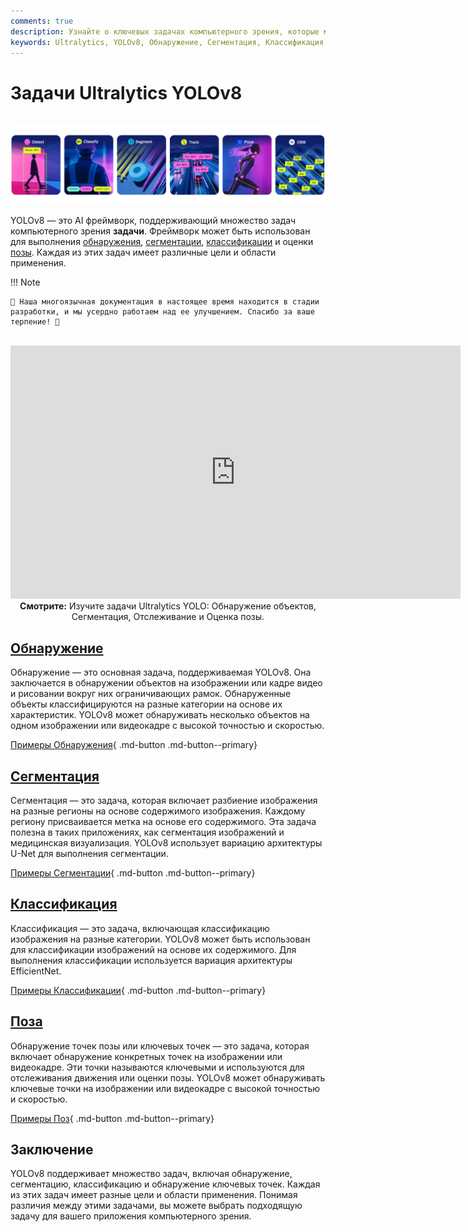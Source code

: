 ```yaml
---
comments: true
description: Узнайте о ключевых задачах компьютерного зрения, которые может выполнять YOLOv8, включая обнаружение, сегментацию, классификацию и оценку позы. Поймите, как они могут быть использованы в ваших AI проектах.
keywords: Ultralytics, YOLOv8, Обнаружение, Сегментация, Классификация, Оценка Позы, AI Фреймворк, Задачи Компьютерного Зрения
---
```


# Задачи Ultralytics YOLOv8

<br>
<img width="1024" src="https://raw.githubusercontent.com/ultralytics/assets/main/im/banner-tasks.png" alt="Поддерживаемые задачи Ultralytics YOLO">

YOLOv8 — это AI фреймворк, поддерживающий множество задач компьютерного зрения **задачи**. Фреймворк может быть использован для выполнения [обнаружения](detect.md), [сегментации](segment.md), [классификации](classify.md) и оценки [позы](pose.md). Каждая из этих задач имеет различные цели и области применения.

!!! Note

    🚧 Наша многоязычная документация в настоящее время находится в стадии разработки, и мы усердно работаем над ее улучшением. Спасибо за ваше терпение! 🙏

<p align="center">
  <br>
  <iframe width="720" height="405" src="https://www.youtube.com/embed/NAs-cfq9BDw"
    title="YouTube видеоплеер" frameborder="0"
    allow="accelerometer; autoplay; clipboard-write; encrypted-media; gyroscope; picture-in-picture; web-share"
    allowfullscreen>
  </iframe>
  <br>
  <strong>Смотрите:</strong> Изучите задачи Ultralytics YOLO: Обнаружение объектов, Сегментация, Отслеживание и Оценка позы.
</p>

## [Обнаружение](detect.md)

Обнаружение — это основная задача, поддерживаемая YOLOv8. Она заключается в обнаружении объектов на изображении или кадре видео и рисовании вокруг них ограничивающих рамок. Обнаруженные объекты классифицируются на разные категории на основе их характеристик. YOLOv8 может обнаруживать несколько объектов на одном изображении или видеокадре с высокой точностью и скоростью.

[Примеры Обнаружения](detect.md){ .md-button .md-button--primary}

## [Сегментация](segment.md)

Сегментация — это задача, которая включает разбиение изображения на разные регионы на основе содержимого изображения. Каждому региону присваивается метка на основе его содержимого. Эта задача полезна в таких приложениях, как сегментация изображений и медицинская визуализация. YOLOv8 использует вариацию архитектуры U-Net для выполнения сегментации.

[Примеры Сегментации](segment.md){ .md-button .md-button--primary}

## [Классификация](classify.md)

Классификация — это задача, включающая классификацию изображения на разные категории. YOLOv8 может быть использован для классификации изображений на основе их содержимого. Для выполнения классификации используется вариация архитектуры EfficientNet.

[Примеры Классификации](classify.md){ .md-button .md-button--primary}

## [Поза](pose.md)

Обнаружение точек позы или ключевых точек — это задача, которая включает обнаружение конкретных точек на изображении или видеокадре. Эти точки называются ключевыми и используются для отслеживания движения или оценки позы. YOLOv8 может обнаруживать ключевые точки на изображении или видеокадре с высокой точностью и скоростью.

[Примеры Поз](pose.md){ .md-button .md-button--primary}

## Заключение

YOLOv8 поддерживает множество задач, включая обнаружение, сегментацию, классификацию и обнаружение ключевых точек. Каждая из этих задач имеет разные цели и области применения. Понимая различия между этими задачами, вы можете выбрать подходящую задачу для вашего приложения компьютерного зрения.
